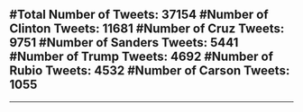#Total Number of Tweets: 37154 
#Number of Clinton Tweets: 11681
#Number of Cruz Tweets: 9751
#Number of Sanders Tweets: 5441
#Number of Trump Tweets: 4692
#Number of Rubio Tweets: 4532
#Number of Carson Tweets: 1055
---
---
